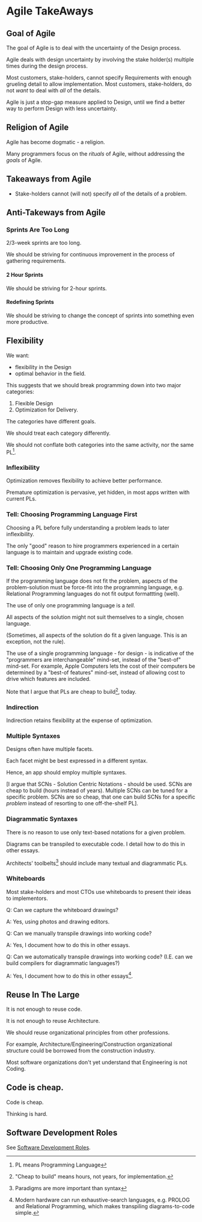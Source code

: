 # Agile TakeAways

## Goal of Agile
The goal of Agile is to deal with the uncertainty of the Design process.

Agile deals with design uncertainty by involving the stake holder(s) multiple times during the design process.

Most customers, stake-holders, cannot specify Requirements with enough grueling detail to allow implementation.  Most customers, stake-holders, do not _want_ to deal with _all_ of the details.

Agile is just a stop-gap measure applied to Design, until we find a better way to perform Design with less uncertainty.

## Religion of Agile
Agile has become dogmatic - a religion.

Many programmers focus on the _rituals_ of Agile, without addressing the _goals_ of Agile.
## Takeaways from Agile
- Stake-holders cannot (will not) specify _all_ of the details of a problem.
## Anti-Takeways from Agile
### Sprints Are Too Long
 2/3-week sprints are too long.

 We should be striving for continuous improvement in the process of gathering requirements.
#### 2 Hour Sprints 
 We should be striving for 2-hour sprints.
#### Redefining Sprints
 We should be striving to change the concept of sprints into something even more productive.
## Flexibility
We want:
- flexibility in the Design
- optimal behavior in the field.

This suggests that we should break programming down into two major categories:
1. Flexible Design
2. Optimization for Delivery.

The categories have different goals.

We should treat each category differently.

We should not conflate both categories into the same activity, nor the same PL[^pl].

[^pl]: PL means Programming Language

### Inflexibility
Optimization removes flexibility to achieve better performance.

Premature optimization is pervasive, yet hidden, in most apps written with current PLs.

### Tell: Choosing Programming Language First
Choosing a PL before fully understanding a problem leads to later inflexibility.

The only "good" reason to hire programmers experienced in a certain language is to maintain and upgrade existing code.
### Tell: Choosing Only One Programming Language
If the programming language does not fit the problem, aspects of the problem-solution must be force-fit into the programming language, e.g. Relational Programming languages do not fit output formattting (well).

The use of only one programming language is a _tell_.  

All aspects of the solution might not suit themselves to a single, chosen language.

(Sometimes, all aspects of the solution do fit a given language. This is an exception, not the rule).

The use of a single programming language - for design - is indicative of the "programmers are interchangeable" mind-set, instead of the "best-of" mind-set. For example, Apple Computers lets the cost of their computers be determined by a "best-of features" mind-set, instead of allowing cost to drive which features are included.

Note that I argue that PLs are cheap to build[^cheap], today.

[^cheap]:"Cheap to build" means hours, not years, for implementation.

### Indirection
Indirection retains flexibility at the expense of optimization.
### Multiple Syntaxes
Designs often have multiple facets.

Each facet might be best expressed in a different syntax.

Hence, an app should employ multiple syntaxes.

[I argue that SCNs - Solution Centric Notations - should be used. SCNs are cheap to build (hours instead of years).  Multiple SCNs can be tuned for a specific problem.  SCNs are so cheap, that one can build SCNs for a specific _problem_ instead of resorting to one off-the-shelf PL].

### Diagrammatic Syntaxes
There is no reason to use only text-based notations for a given problem.

Diagrams can be transpiled to executable code. I detail how to do this in other essays.

Architects' toolbelts[^paradigms] should include many textual and diagrammatic PLs.

[^paradigms]: Paradigms are more important than syntax
### Whiteboards
Most stake-holders and most CTOs use whiteboards to present their ideas to implementors.

Q: Can we capture the whiteboard drawings?

A: Yes, using photos and drawing editors.

Q: Can we manually transpile drawings into working code?

A: Yes, I document how to do this in other essays.

Q: Can we automatically transpile drawings into working code? (I.E. can we build compilers for diagrammatic languages?)

A: Yes, I document how to do this in other essays[^modern].

[^modern]: Modern hardware can run exhaustive-search languages, e.g. PROLOG and Relational Programming, which makes transpiling diagrams-to-code simple.

## Reuse In The Large
It is not enough to reuse code.

It is not enough to reuse Architecture.

We should reuse organizational principles from other professions.

For example, Architecture/Engineering/Construction organizational structure could be borrowed from the construction industry.

Most software organizations don't yet understand that Engineering is not Coding.

## Code is cheap.

Code is cheap.

Thinking is hard.

## Software Development Roles
See [Software Development Roles](https://guitarvydas.github.io/2020/12/10/Software-Development-Roles.html).
